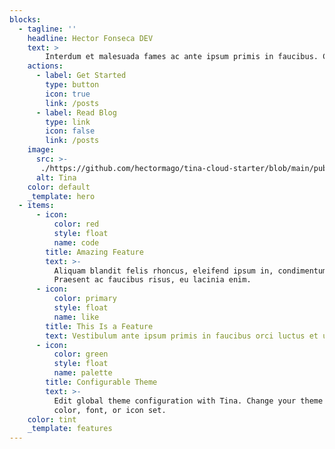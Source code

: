 ```yaml
---
blocks:
  - tagline: ''
    headline: Hector Fonseca DEV
    text: >
        Interdum et malesuada fames ac ante ipsum primis in faucibus. Cras fermentum, tortor id gravida convallis, nisi augue molestie erat, quis finibus risus leo in urna. Pellentesque scelerisquleo   gravida consectetur venenatis, elit ipsum vulputate sapien, vel rhoncus lacus sapi convallis   eros. Integer pharetra laoreet commodo. Nulla vitae magna lobortis, dapibus ligula eget, bibendum   neque. Duis eros lectus, mollis ut auctor luctus, molestie in odio. Duis interdum  tortor tortor,   quis bibendum velit posuere eu. Sed nisi arcu, volutpat ac tincidunt in, congue ac dui.
    actions:
      - label: Get Started
        type: button
        icon: true
        link: /posts
      - label: Read Blog
        type: link
        icon: false
        link: /posts
    image:
      src: >-
       ./https://github.com/hectormago/tina-cloud-starter/blob/main/public/uploads/logo.png
      alt: Tina
    color: default
    _template: hero
  - items:
      - icon:
          color: red
          style: float
          name: code
        title: Amazing Feature
        text: >-
          Aliquam blandit felis rhoncus, eleifend ipsum in, condimentum nibh.
          Praesent ac faucibus risus, eu lacinia enim.
      - icon:
          color: primary
          style: float
          name: like
        title: This Is a Feature
        text: Vestibulum ante ipsum primis in faucibus orci luctus et ultrices.
      - icon:
          color: green
          style: float
          name: palette
        title: Configurable Theme
        text: >-
          Edit global theme configuration with Tina. Change your theme's primary
          color, font, or icon set.
    color: tint
    _template: features
---
```


